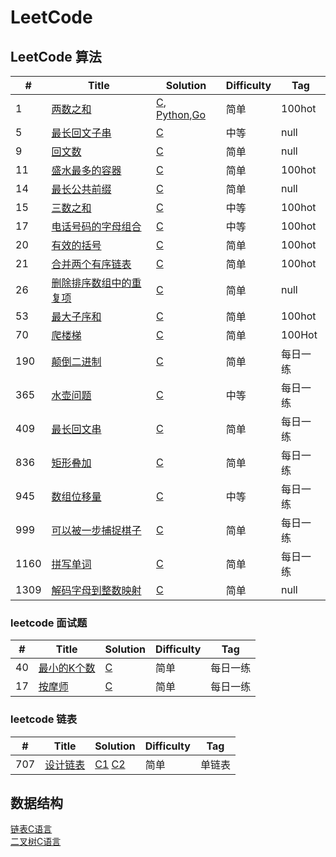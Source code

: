 LeetCode
========

## LeetCode 算法

| # | Title | Solution | Difficulty | Tag |
|---| ----- | -------- | ---------- | --- |
|1|[两数之和](https://leetcode.com/problems/two-sum/)| [C](./C/01_TwoSum/twosum.c), [Python](./Python/01_TwoSum/twosum.py),[Go](./Go/01TwoSum/twosum.go) |简单|100hot|
|5|[最长回文子串](https://leetcode-cn.com/problems/longest-palindromic-substring/)| [C](./C/05_LongestPalindromicSubstring/LongestPalindromicSubstring.c)|中等|null|
|9|[回文数](https://leetcode-cn.com/problems/palindrome-number/)| [C](./C/09_PalindromeNumber/PalindromeNumber.c)|简单|null|
|11|[盛水最多的容器](https://leetcode-cn.com/problems/container-with-most-water/)| [C](./C/11_ContainerWithMostWater/ContainerWithMostWater.c)|简单|100hot|
|14|[最长公共前缀](https://leetcode-cn.com/problems/longest-common-prefix/)| [C](./C/14_LongestCommonPrefix_0m)|简单|null|
|15|[三数之和](https://leetcode-cn.com/problems/3sum/)| [C](./C/15_3Sum/3Sum.c)|中等|100hot|
|17|[电话号码的字母组合](https://leetcode-cn.com/problems/letter-combinations-of-a-phone-number/)| [C](./C/17_LetterCombinationsOfAPhoneNumber/LetterCombinationsOfAPhoneNumber.c)|中等|100hot|
|20|[有效的括号](https://leetcode-cn.com/problems/valid-parentheses/)| [C](./C/20_ValidParentheses_0m/ValidParntheses.c)|简单|100hot|
|21|[合并两个有序链表](https://leetcode-cn.com/problems/merge-two-sorted-lists/)| [C](./C/21_MergeTwoSortedLists/MergeTwoSortedLis.c)|简单|100hot|
|26|[删除排序数组中的重复项](https://leetcode-cn.com/problems/remove-duplicates-from-sorted-array/)| [C](./C/26_RemoveDuplicatesFromSortedArray/RemoveDuplicatesFromSortedArray.c)|简单|null|
|53|[最大子序和](https://leetcode-cn.com/problems/maximum-subarray/)| [C](./C/53_MaximumSubarray/MaximumSubarray.c)|简单|100hot|
|70|[爬楼梯](https://leetcode-cn.com/problems/climbing-stairs/)| [C](./C/70_Climbing_Stairs_0ms/ClimbingStairs.c)|简单|100Hot|
|190|[颠倒二进制](https://leetcode-cn.com/problems/reverse-bits/)| [C](./C/190_ReverseBits/ReverseBits.c)|简单|每日一练|
|365|[水壶问题](https://leetcode-cn.com/problems/water-and-jug-problem/)| [C](./C/365_WaterAndJugProblem/WaterAndJugProblem.c)|中等|每日一练|
|409|[最长回文串](https://leetcode-cn.com/problems/longest-palindrome/)| [C](./C/409_LongestPalindrome/LongestPalindrome.c)|简单|每日一练|
|836|[矩形叠加](https://leetcode-cn.com/problems/rectangle-overlap/)| [C](./C/836_RectangleOverlap)|简单|每日一练|
|945|[数组位移量](https://leetcode-cn.com/problems/minimum-increment-to-make-array-unique/)| [C](./C/945_MinimumIncrementToMakeArrayUnique/MinimumIncrementToMakeArrayUnique.c)|中等|每日一练|
|999|[可以被一步捕捉棋子](https://leetcode-cn.com/problems/available-captures-for-rook/)| [C](./C/999_AvailableCaptureForRook/AvailableCaptureForRook.c)|简单|每日一练|
|1160|[拼写单词](https://leetcode-cn.com/problems/find-words-that-can-be-formed-by-characters/)| [C](./C/1160_FindWordsThatCanBeFormedByCharacters/FindWordsThatCanBeFormedByCharacters.c)|简单|每日一练|
|1309|[解码字母到整数映射](https://leetcode-cn.com/problems/decrypt-string-from-alphabet-to-integer-mapping/)| [C](./C/1309_DecryptStringFromAlphabetToIntegerMapping/DecryptStringFromAlphabetToIntegerMapping.c)|简单|null|


### leetcode 面试题   

| # | Title | Solution | Difficulty | Tag |
|---| ----- | -------- | ---------- | --- |
|40|[最小的K个数](https://leetcode-cn.com/problems/zui-xiao-de-kge-shu-lcof/)| [C](./C/面试40_最小的K个数/TheMinKNums.c)|简单|每日一练|
|17|[按摩师](https://leetcode-cn.com/problems/the-masseuse-lcci/)| [C](./C/面试17_TheMesseuseLCCI/TheMesseuseLCCI.c)|简单|每日一练|

### leetcode 链表   

| # | Title | Solution | Difficulty | Tag |
|---| ----- | -------- | ---------- | --- |
|707|[设计链表](https://leetcode-cn.com/problems/design-linked-list/)| [C1](./C/SingleList/single_list.c) [C2](./C/SingleList/low_list.c)|简单|单链表|

## 数据结构
[链表C语言](./C/SingleList/)  
[二叉树C语言](./C/Tree/)
